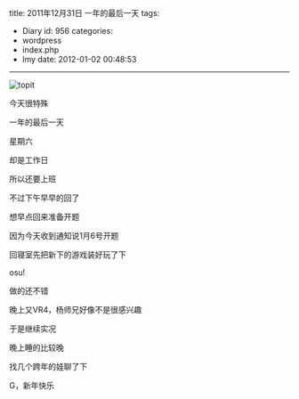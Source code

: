 title: 2011年12月31日 一年的最后一天
tags:
  - Diary
id: 956
categories:
  - wordpress
  - index.php
  - lmy
date: 2012-01-02 00:48:53
---

![](http://i.minus.com/iSwtkTGKttmts.jpg "topit")

今天很特殊

一年的最后一天

星期六

却是工作日

所以还<!--more-->要上班

不过下午早早的回了

想早点回来准备开题

因为今天收到通知说1月6号开题

回寝室先把新下的游戏装好玩了下

osu!

做的还不错

晚上又VR4，杨师兄好像不是很感兴趣

于是继续实况

晚上睡的比较晚

找几个跨年的娃聊了下

G，新年快乐